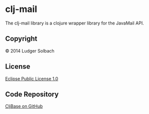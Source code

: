 clj-mail
========
The clj-mail library is a clojure wrapper library for the JavaMail API.

Copyright
---------
© 2014 Ludger Solbach

License
-------
[Eclipse Public License 1.0](http://www.eclipse.org/legal/epl-v10.html "EPL 1.0")

Code Repository
---------------
[CljBase on GitHub](https://github.com/lsolbach/CljMailLibrary)

